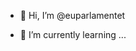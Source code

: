- 👋 Hi, I’m @euparlamentet

- 🌱 I’m currently learning ...


<!---
euparlamentet/euparlamentet is a ✨ special ✨ repository because its `README.md` (this file) appears on your GitHub profile.
You can click the Preview link to take a look at your changes.
--->
